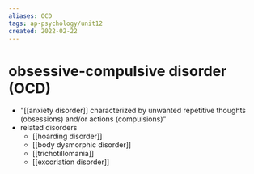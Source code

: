 ```yaml
---
aliases: OCD
tags: ap-psychology/unit12 
created: 2022-02-22
---
```


# obsessive-compulsive disorder (OCD)

- "[[anxiety disorder]] characterized by unwanted repetitive thoughts (obsessions) and/or actions (compulsions)"
- related disorders
	- [[hoarding disorder]]
	- [[body dysmorphic disorder]]
	- [[trichotillomania]]
	- [[excoriation disorder]]

<!---->